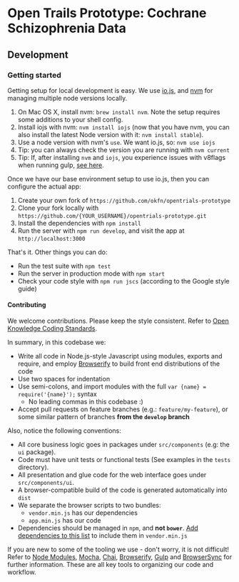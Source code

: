 # Open Trails Prototype: Cochrane Schizophrenia Data

## Development

### Getting started

Getting setup for local development is easy. We use [io.js](https://iojs.org/), and [nvm](https://github.com/creationix/nvm) for managing multiple node versions locally.

1. On Mac OS X, install nvm: `brew install nvm`. Note the setup requires some additions to your shell config.
2. Install iojs with nvm: `nvm install iojs` (now that you have nvm, you can also install the latest Node version with it: `nvm install stable`).
3. Use a node version with nvm's `use`. We want io.js, so: `nvm use iojs`
4. Tip: you can always check the version you are running with `nvm current`
5. Tip: If, after installing `nvm` and `iojs`, you experience issues with v8flags when running gulp, [see here](https://github.com/gulpjs/gulp/issues/873#issuecomment-75615249).

Once we have our base environment setup to use io.js, then you can configure the actual app:

1. Create your own fork of `https://github.com/okfn/opentrials-prototype`
2. Clone your fork locally with `https://github.com/{YOUR_USERNAME}/opentrials-prototype.git`
3. Install the dependencies with `npm install`
4. Run the server with `npm run develop`, and visit the app at `http://localhost:3000`

That's it. Other things you can do:

* Run the test suite with `npm test`
* Run the server in production mode with `npm start`
* Check your code style with `npm run jscs` (according to the Google style guide)

#### Contributing

We welcome contributions. Please keep the style consistent. Refer to [Open Knowledge Coding Standards](https://github.com/okfn/coding-standards).

In summary, in this codebase we:

* Write all code in Node.js-style Javascript using modules, exports and require, and employ [Browserify]((http://browserify.org/)) to build front end distributions of the code
* Use two spaces for indentation
* Use semi-colons, and import modules with the full `var {name} = require('{name}');` syntax
  * No leading commas in this codebase :)
* Accept pull requests on feature branches (e.g.: `feature/my-feature`), or some similar pattern of branches **from the `develop` branch**

Also, notice the following conventions:

* All core business logic goes in packages under `src/components` (e.g: the `ui` package).
* Code must have unit tests or functional tests (See examples in the `tests` directory).
* All presentation and glue code for the web interface goes under `src/components/ui`.
* A browser-compatible build of the code is generated automatically into `dist`
* We separate the browser scripts to two bundles:
  * `vendor.min.js` has our dependencies
  * `app.min.js` has our code
* Dependencies should be managed in `npm`, and **not `bower`**. [Add dependencies to this list](https://github.com/okfn/opentrials-prototype/blob/master/gulpfile.js#L24) to include them in `vendor.min.js`

If you are new to some of the tooling we use - don't worry, it is not difficult! Refer to [Node Modules](https://nodejs.org/api/modules.html), [Mocha](http://mochajs.org/), [Chai](http://chaijs.com/), [Browserify](http://browserify.org/), [Gulp](http://gulpjs.com/) and [BrowserSync](http://www.browsersync.io/) for further information. These are all key tools to organizing our code and workflow.
